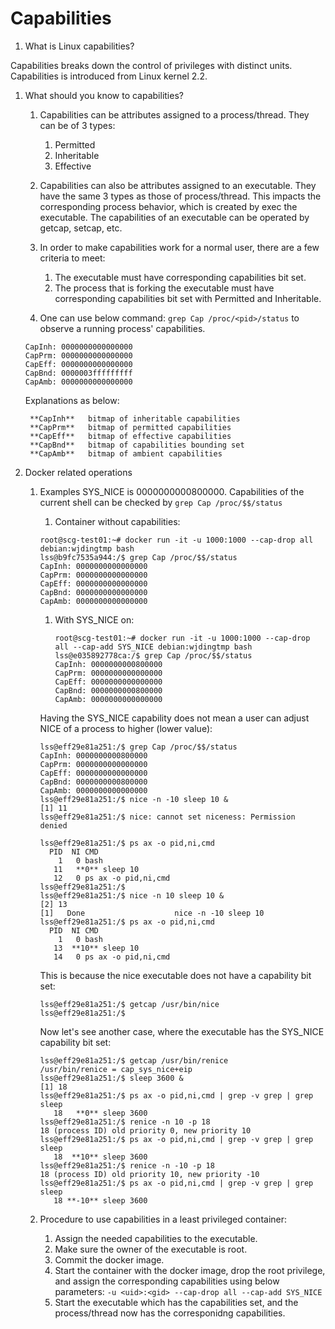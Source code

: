 # Capabilities
1. What is Linux capabilities?

Capabilities breaks down the control of privileges with distinct units.
Capabilities is introduced from Linux kernel 2.2.

1. What should you know to capabilities?
   1. Capabilities can be attributes assigned to a process/thread. They can be
of 3 types:
      1. Permitted
      1. Inheritable
      1. Effective
   1. Capabilities can also be attributes assigned to an executable. They have
the same 3 types as those of process/thread. This impacts the corresponding
process behavior, which is created by exec the executable. The capabilities of
an executable can be operated by getcap, setcap, etc. 
   1. In order to make capabilities work for a normal user, there are a few
criteria to meet:
      1. The executable must have corresponding capabilities bit set.
      1. The process that is forking the executable must have corresponding
      capabilities bit set with Permitted and Inheritable. 

   1. One can use below command: `grep Cap /proc/<pid>/status` to observe a
   running process' capabilities. 
   ```
   CapInh: 0000000000000000
   CapPrm: 0000000000000000
   CapEff: 0000000000000000
   CapBnd: 0000003fffffffff
   CapAmb: 0000000000000000
   ```
   Explanations as below:
   ```
    **CapInh**   bitmap of inheritable capabilities
    **CapPrm**   bitmap of permitted capabilities
    **CapEff**   bitmap of effective capabilities
    **CapBnd**   bitmap of capabilities bounding set
    **CapAmb**   bitmap of ambient capabilities
   ```

1. Docker related operations
   1. Examples
   SYS_NICE is 0000000000800000. Capabilities of the current shell can be
   checked by `grep Cap /proc/$$/status`
      1. Container without capabilities:
      ```
      root@scg-test01:~# docker run -it -u 1000:1000 --cap-drop all  debian:wjdingtmp bash
      lss@b9fc7535a944:/$ grep Cap /proc/$$/status 
      CapInh: 0000000000000000
      CapPrm: 0000000000000000
      CapEff: 0000000000000000
      CapBnd: 0000000000000000
      CapAmb: 0000000000000000
      ```
      1. With SYS_NICE on:
         ```
         root@scg-test01:~# docker run -it -u 1000:1000 --cap-drop all --cap-add SYS_NICE debian:wjdingtmp bash
         lss@e035892778ca:/$ grep Cap /proc/$$/status 
         CapInh: 0000000000800000
         CapPrm: 0000000000000000
         CapEff: 0000000000000000
         CapBnd: 0000000000800000
         CapAmb: 0000000000000000
         ```
      Having the SYS_NICE capability does not mean a user can adjust NICE of a process to higher (lower value):
         ```
         lss@eff29e81a251:/$ grep Cap /proc/$$/status
         CapInh: 0000000000800000
         CapPrm: 0000000000000000
         CapEff: 0000000000000000
         CapBnd: 0000000000800000
         CapAmb: 0000000000000000
         lss@eff29e81a251:/$ nice -n -10 sleep 10 &
         [1] 11
         lss@eff29e81a251:/$ nice: cannot set niceness: Permission denied

         lss@eff29e81a251:/$ ps ax -o pid,ni,cmd
           PID  NI CMD
             1   0 bash
            11   **0** sleep 10
            12   0 ps ax -o pid,ni,cmd
         lss@eff29e81a251:/$ 
         lss@eff29e81a251:/$ nice -n 10 sleep 10 &
         [2] 13
         [1]   Done                    nice -n -10 sleep 10
         lss@eff29e81a251:/$ ps ax -o pid,ni,cmd
           PID  NI CMD
             1   0 bash
            13  **10** sleep 10
            14   0 ps ax -o pid,ni,cmd
         ```
      This is because the nice executable does not have a capability bit set:
      ```
      lss@eff29e81a251:/$ getcap /usr/bin/nice 
      lss@eff29e81a251:/$ 
      ```
      Now let's see another case, where the executable has the SYS_NICE
      capability bit set:
      ```
      lss@eff29e81a251:/$ getcap /usr/bin/renice
      /usr/bin/renice = cap_sys_nice+eip
      lss@eff29e81a251:/$ sleep 3600 &
      [1] 18
      lss@eff29e81a251:/$ ps ax -o pid,ni,cmd | grep -v grep | grep sleep
         18   **0** sleep 3600
      lss@eff29e81a251:/$ renice -n 10 -p 18
      18 (process ID) old priority 0, new priority 10
      lss@eff29e81a251:/$ ps ax -o pid,ni,cmd | grep -v grep | grep sleep
         18  **10** sleep 3600
      lss@eff29e81a251:/$ renice -n -10 -p 18
      18 (process ID) old priority 10, new priority -10
      lss@eff29e81a251:/$ ps ax -o pid,ni,cmd | grep -v grep | grep sleep
         18 **-10** sleep 3600
      ```


   1. Procedure to use capabilities in a least privileged container:
      1. Assign the needed capabilities to the executable. 
      1. Make sure the owner of the executable is root.
      1. Commit the docker image. 
      1. Start the container with the docker image, drop the root privilege,
      and assign the corresponding capabilities using below parameters:
      ```-u <uid>:<gid> --cap-drop all --cap-add SYS_NICE```
      1. Start the executable which has the capabilities set, and the
      process/thread now has the corresponidng capabilities. 

